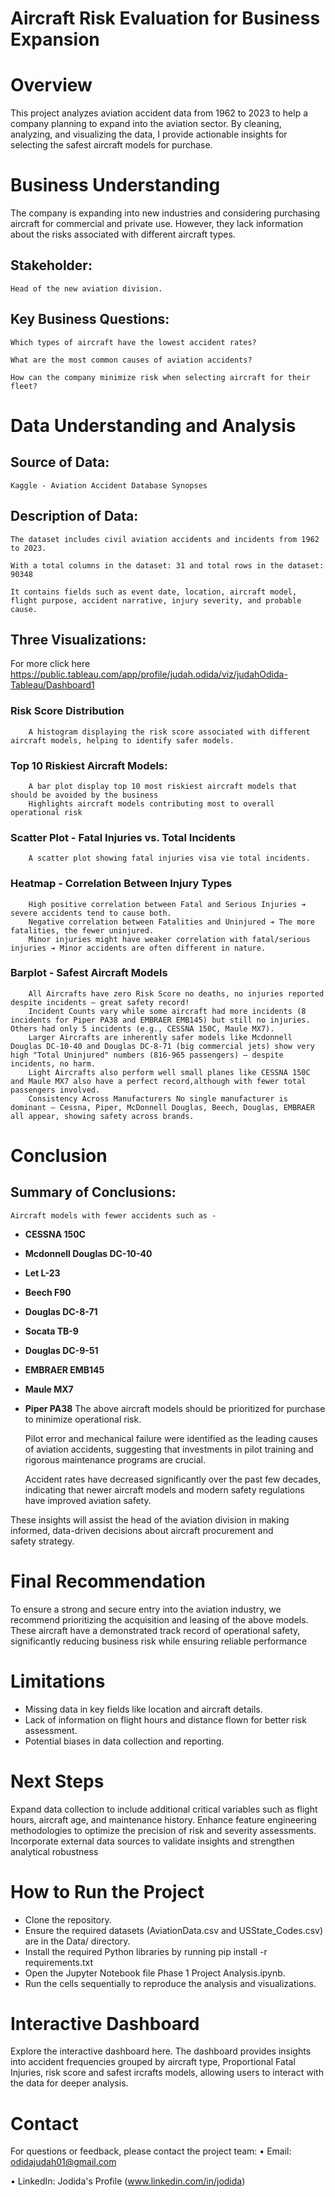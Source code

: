 # Aircraft Risk Evaluation for Business Expansion

# Overview

This project analyzes aviation accident data from 1962 to 2023 to help a company planning to expand into the aviation sector. By cleaning, analyzing, and visualizing the data, I provide actionable insights for selecting the safest aircraft models for purchase.

# Business Understanding

The company is expanding into new industries and considering purchasing aircraft for commercial and private use. However, they lack information about the risks associated with different aircraft types.

## Stakeholder:

    Head of the new aviation division.

## Key Business Questions:

    Which types of aircraft have the lowest accident rates?

    What are the most common causes of aviation accidents?

    How can the company minimize risk when selecting aircraft for their fleet?

# Data Understanding and Analysis

## Source of Data:

    Kaggle - Aviation Accident Database Synopses

## Description of Data:

    The dataset includes civil aviation accidents and incidents from 1962 to 2023.

    With a total columns in the dataset: 31 and total rows in the dataset: 90348

    It contains fields such as event date, location, aircraft model, flight purpose, accident narrative, injury severity, and probable cause.

## Three Visualizations:
For more click here https://public.tableau.com/app/profile/judah.odida/viz/judahOdida-Tableau/Dashboard1

   ### Risk Score Distribution

        A histogram displaying the risk score associated with different aircraft models, helping to identify safer models.
        

   ### Top 10 Riskiest Aircraft Models:

        A bar plot display top 10 most riskiest aircraft models that should be avoided by the business
        Highlights aircraft models contributing most to overall operational risk 

   ### Scatter Plot - Fatal Injuries vs. Total Incidents

        A scatter plot showing fatal injuries visa vie total incidents.

   ###  Heatmap - Correlation Between Injury Types
        High positive correlation between Fatal and Serious Injuries ➔ severe accidents tend to cause both.
        Negative correlation between Fatalities and Uninjured ➔ The more fatalities, the fewer uninjured.
        Minor injuries might have weaker correlation with fatal/serious injuries ➔ Minor accidents are often different in nature.

   ### Barplot - Safest Aircraft Models
        All Aircrafts have zero Risk Score no deaths, no injuries reported despite incidents — great safety record!
        Incident Counts vary while some aircraft had more incidents (8 incidents for Piper PA38 and EMBRAER EMB145) but still no injuries. Others had only 5 incidents (e.g., CESSNA 150C, Maule MX7).
        Larger Aircrafts are inherently safer models like Mcdonnell Douglas DC-10-40 and Douglas DC-8-71 (big commercial jets) show very high "Total Uninjured" numbers (816-965 passengers) — despite incidents, no harm.
        Light Aircrafts also perform well small planes like CESSNA 150C and Maule MX7 also have a perfect record,although with fewer total passengers involved.
        Consistency Across Manufacturers No single manufacturer is dominant — Cessna, Piper, McDonnell Douglas, Beech, Douglas, EMBRAER all appear, showing safety across brands.

# Conclusion

## Summary of Conclusions:

    Aircraft models with fewer accidents such as - 
- **CESSNA 150C**
- **Mcdonnell Douglas DC-10-40**
- **Let L-23**
- **Beech F90**
- **Douglas DC-8-71**
- **Socata TB-9**
- **Douglas DC-9-51**
- **EMBRAER EMB145**
- **Maule MX7**
- **Piper PA38**
   The above aircraft models should be prioritized for purchase to minimize operational risk.

    Pilot error and mechanical failure were identified as the leading causes of aviation accidents, suggesting that investments in pilot training and rigorous maintenance programs are crucial.

    Accident rates have decreased significantly over the past few decades, indicating that newer aircraft models and modern safety regulations have improved aviation safety.

These insights will assist the head of the aviation division in making informed, data-driven decisions about aircraft procurement and safety strategy.

# Final Recommendation
To ensure a strong and secure entry into the aviation industry, we recommend prioritizing the acquisition and leasing of the above models. These aircraft have a demonstrated track record of operational safety, significantly reducing business risk while ensuring reliable performance

# Limitations
- Missing data in key fields like location and aircraft details.
- Lack of information on flight hours and distance flown for better risk assessment.
- Potential biases in data collection and reporting.

# Next Steps
Expand data collection to include additional critical variables such as flight hours, aircraft age, and maintenance history. Enhance feature engineering methodologies to optimize the precision of risk and severity assessments. Incorporate external data sources to validate insights and strengthen analytical robustness

# How to Run the Project
- Clone the repository.
- Ensure the required datasets (AviationData.csv and USState_Codes.csv) are in the Data/ directory.
- Install the required Python libraries by running pip install -r requirements.txt 
- Open the Jupyter Notebook file Phase 1 Project Analysis.ipynb.
- Run the cells sequentially to reproduce the analysis and visualizations.

# Interactive Dashboard
Explore the interactive dashboard here. The dashboard provides insights into accident frequencies grouped by aircraft type, Proportional Fatal Injuries, risk score and safest ircrafts models, allowing users to interact with the data for deeper analysis.

# Contact
For questions or feedback, please contact the project team:
• Email: odidajudah01@gmail.com

• LinkedIn: Jodida's Profile (www.linkedin.com/in/jodida)
